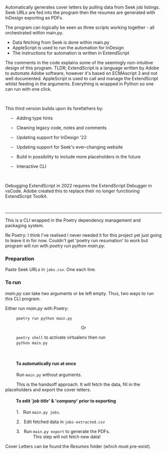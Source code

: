 Automatically generates cover letters by pulling data from Seek job listings. Seek URLs are fed into the program then the resumes are generated with InDesign exporting as PDFs. 

The program can logically be seen as three scripts working together - all orchestrated within main.py.
* Data fetching from Seek is done within main.py
* AppleScript is used to run the automation for InDesign
* The instructions for automation is written in ExtendScript

The comments in the code explains some of the seemingly non-intuitive design of this program. TLDR; ExtendScript is a language written by Adobe to automate Adobe software, however it's based on ECMAscript 3 and not well documented. AppleScript is used to call and manage the ExtendScript whilst feeding in the arguments. Everything is wrapped in Python so one can run with one click.

<br>

This third version builds upon its forefathers by:

&emsp; &ndash; &nbsp; Adding type hints

&emsp; &ndash; &nbsp; Cleaning legacy code, notes and comments

&emsp; &ndash; &nbsp; Updating support for InDesign '22

&emsp; &ndash; &nbsp; Updating support for Seek's ever-changing website

&emsp; &ndash; &nbsp; Build in possibility to include more placeholders in the future

&emsp; &ndash; &nbsp; Interactive CLI

<br>

Debugging ExtendScript in 2022 requires the ExtendScript Debugger in vsCode. Adobe created this to replace their no longer functioning ExtendScript Toolkit.

<br>

------


This is a CLI wrapped in the Poetry dependency management and packaging system.

Re Poetry:
I think I've realised I never needed it for this project yet just going to leave it in for now. Couldn't get 'poetry run resumation' to work but program will run with _poetry run python main.py_.

### Preparation
Paste Seek URLs in `jobs.csv`. One each line.

### To run

_main.py_ can take two arguments or be left empty. Thus, two ways to run this CLI program.

Either run _main.py_ with Poetry:

&emsp; &emsp; `poetry run python main.py`

<p align="center"> Or </p> 

&emsp; &emsp; `poetry shell` to activate virtualenv then run <br>
&emsp; &emsp; `python main.py`

<br>

  


#### &emsp; &emsp; To automatically run at once

&emsp; &emsp;  Run `main.py` without arguments. 

&emsp; &emsp; This is the handsoff approach. It will fetch the data, fill in the placeholders and export the cover letters.

#### &emsp; &emsp; To edit '_job title_' & '_company_' prior to exporting

&emsp; &emsp;  1. &nbsp; Run `main.py jobs`.

&emsp; &emsp;  2. &nbsp; Edit fetched data in `jobs-extracted.csv`

&emsp; &emsp;  3. &nbsp; Run `main.py export` to generate the PDFs.  
&emsp; &emsp; &emsp; &emsp; &emsp; This step will not fetch new data!



Cover Letters can be found the _Resumes_ folder (which must pre-exist).